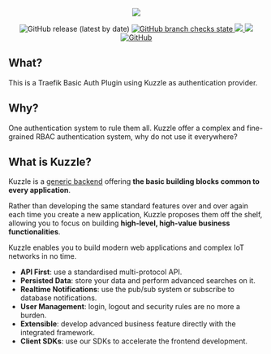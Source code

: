 <p align="center">
  <img src="https://user-images.githubusercontent.com/7868838/103894440-3a45f080-50ef-11eb-86a0-336682af6147.png"/>
</p>
<p align="center">
    <img alt="GitHub release (latest by date)" src="https://img.shields.io/github/v/release/alexandrebouthinon/traefik-kuzzle-auth">
    <a href="https://github.com/alexandrebouthinon/traefik-kuzzle-auth/actions?query=branch%3Amaster">
        <img alt="GitHub branch checks state" src="https://img.shields.io/github/checks-status/alexandrebouthinon/traefik-kuzzle-auth/master">
    </a>
    <a href="https://codecov.io/gh/alexandrebouthinon/traefik-kuzzle-auth">
        <img src="https://codecov.io/gh/alexandrebouthinon/traefik-kuzzle-auth/branch/master/graph/badge.svg?token=YZ8WADNYRH"/>
    </a>
    <a href="https://goreportcard.com/report/github.com/alexandrebouthinon/traefik-kuzzle-auth">
        <img src="https://goreportcard.com/badge/github.com/alexandrebouthinon/traefik-kuzzle-auth"/>
    </a>
    <a href="https://github.com/alexandrebouthinon/traefik-kuzzle-auth/blob/master/LICENSE">
        <img alt="GitHub" src="https://img.shields.io/github/license/alexandrebouthinon/traefik-kuzzle-auth">
    </a>
</p>

## What?
This is a Traefik Basic Auth Plugin using Kuzzle as authentication provider.

## Why?

One authentication system to rule them all. Kuzzle offer a complex and fine-grained RBAC authentication system, why do not use it everywhere? 

## What is Kuzzle?

Kuzzle is a [generic backend](https://docs.kuzzle.io/core/2/guides/introduction/general-purpose-backend/) offering **the basic building blocks common to every application**.

Rather than developing the same standard features over and over again each time you create a new application, Kuzzle proposes them off the shelf, allowing you to focus on building **high-level, high-value business functionalities**.

Kuzzle enables you to build modern web applications and complex IoT networks in no time.

* **API First**: use a standardised multi-protocol API.
* **Persisted Data**: store your data and perform advanced searches on it.
* **Realtime Notifications**: use the pub/sub system or subscribe to database notifications.
* **User Management**: login, logout and security rules are no more a burden.
* **Extensible**: develop advanced business feature directly with the integrated framework.
* **Client SDKs**: use our SDKs to accelerate the frontend development.


